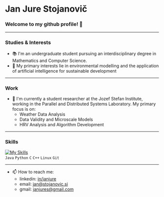 # Jan Jure Stojanovič
### Welcome to my github profile! 👋
---
### Studies & Interests
- 📚 I'm an undergraduate student pursuing an interdisciplinary degree in Mathematics and Computer Science. 
- 🌱 My primary interests lie in environmental modelling and the application of artificial intelligence for sustainable development 
---
### Work 
- 💼 I'm currently a student researcher at the Jozef Stefan Institute, working in the Parallel and Distributed Systems Laboratory. My primary focus is on:
  * Weather Data Analysis
  * Data Validity and Microscale Models
  * HRV Analysis and Algorithm Development
---
### Skills
[![My Skills](https://skillicons.dev/icons?i=java,py,c,cpp,linux,git)](https://skillicons.dev)\
`Java` `Python` `C` `C++` `Linux` `Git`

---
- 📫 How to reach me:
  * linkedin: [in/janjure](https://www.linkedin.com/in/jan-jure-stojanovi%C4%8D-139964237/)
  * email: jan@stojanovic.si
  * gmail: janjures@gmail.com
